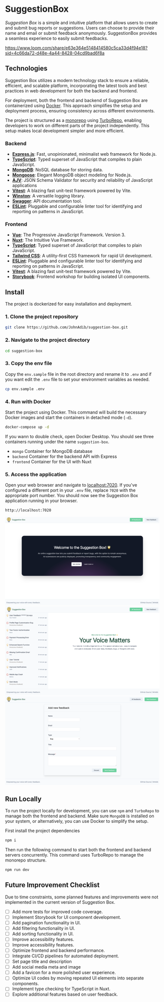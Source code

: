 # SuggestionBox

*Suggestion Box* is a simple and intuitive platform that allows users to create and submit bug reports or suggestions. Users can choose to provide their name and email or submit feedback anonymously. SuggestionBox provides a seamless experience to easily submit feedbacks.

<https://www.loom.com/share/e63e364e5148414580c5ca33d4f94e18?sid=4c66da72-d48e-4a44-8428-04cd9bad6f8a>

## Technologies

Suggestion Box utilizes a modern technology stack to ensure a reliable, efficient, and scalable platform, incorporating the latest tools and best practices in web development for both the backend and frontend.

For deployment, both the frontend and backend of Suggestion Box are containerized using [Docker](https://www.docker.com/products/docker-desktop/). This approach simplifies the setup and deployment process, ensuring consistency across different environments.

The project is structured as a [monorepo](https://monorepo.tools/) using [TurboRepo](https://turbo.build/), enabling developers to work on different parts of the project independently. This setup makes local development simpler and more efficient.

### Backend

- **[Express.js](https://expressjs.com/)**: Fast, unopinionated, minimalist web framework for Node.js.
- **[TypeScript](https://www.typescriptlang.org/)**: Typed superset of JavaScript that compiles to plain JavaScript.
- **[MongoDB](https://www.mongodb.com/)**: NoSQL database for storing data.
- **[Mongoose](https://mongoosejs.com/)**: Elegant MongoDB object modeling for Node.js.
- **[AJV](https://ajv.js.org/)**: JSON Schema Validator for security and reliability of JavaScript applications
- **[Vitest](https://vitest.dev/)**: A blazing fast unit-test framework powered by Vite.
- **[Winston](https://github.com/winstonjs/winston)**: A versatile logging library.
- **[Swagger](https://swagger.io/)**: API documentation tool.
- **[ESLint](https://eslint.org/)**: Pluggable and configurable linter tool for identifying and reporting on patterns in JavaScript.

### Frontend

- **[Vue](https://vuejs.org/)**: The Progressive JavaScript Framework. Version 3.
- **[Nuxt](https://nuxt.com/)**: The Intuitive Vue Framework.
- **[TypeScript](https://www.typescriptlang.org/)**: Typed superset of JavaScript that compiles to plain JavaScript.
- **[Tailwind CSS](https://tailwindcss.com/)**: A utility-first CSS framework for rapid UI development.
- **[ESLint](https://eslint.org/)**: Pluggable and configurable linter tool for identifying and reporting on patterns in JavaScript.
- **[Vitest](https://vitest.dev/)**: A blazing fast unit-test framework powered by Vite.
- **[Storybook](https://storybook.js.org/)**: Frontend workshop for building isolated UI components.

## Install

The project is dockerized for easy installation and deployment.

### 1. Clone the project repository

```bash
git clone https://github.com/JohnAdib/suggestion-box.git
```

### 2. Navigate to the project directory

```bash
cd suggestion-box
```

### 3. Copy the env file

Copy the `env.sample` file in the root directory and rename it to `.env` and if you want edit the `.env` file to set your environment variables as needed.

```bash
cp env.sample .env
```

### 4. Run with Docker

Start the project using Docker. This command will build the necessary Docker images and start the containers in detached mode (`-d`).

```bash
docker-compose up -d
```

If you wann to double check, open Docker Desktop. You should see three containers running under the name `suggestion-box`.

- `mongo` Container for MongoDB database
- `backend` Container for the backend API with Express
- `frontend` Container for the UI with Nuxt

### 5. Access the application

Open your web browser and navigate to [localhost:7020](http://localhost:7020). If you've configured a different port in your `.env` file, replace `7020` with the appropriate port number. You should now see the Suggestion Box application running in your browser.

```text
http://localhost:7020
```

![Welcome to the suggestion box](doc/suggestion-box-welcome.png)
![Homepage of the suggestion box](doc/suggestion-box-home.png)
![Add a new feedback](doc/suggestion-box-new.png)

## Run Locally

To run the project locally for development, you can use `npm` and `TurboRepo` to manage both the frontend and backend. Make sure `MongoDB` is installed on your system, or alternatively, you can use Docker to simplify the setup.

First install the project dependencies

```bash
npm i
```

Then run the following command to start both the frontend and backend servers concurrently. This command uses TurboRepo to manage the monorepo structure.

```bash
npm run dev
```

## Future Improvement Checklist

Due to time constraints, some planned features and improvements were not implemented in the current version of Suggestion Box.

- [ ] Add more tests for improved code coverage.
- [ ] Implement Storybook for UI component development.
- [ ] Add pagination functionality in UI.
- [ ] Add filtering functionality in UI.
- [ ] Add sorting functionality in UI.
- [ ] Improve accessibility features.
- [ ] Improve accessibility features.
- [ ] Optimize frontend and backend performance.
- [ ] Integrate CI/CD pipelines for automated deployment.
- [ ] Set page title and description
- [ ] Add social media meta and image
- [ ] Add a favicon for a more polished user experience.
- [ ] Optimize UI codes by moving repeated UI elements into separate components.
- [ ] Implement type checking for TypeScript in Nuxt.
- [ ] Explore additional features based on user feedback.
